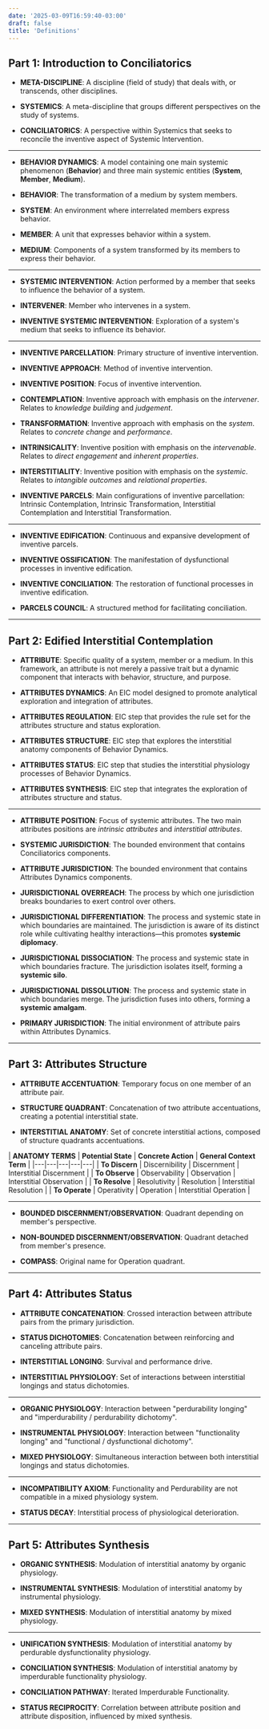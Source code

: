 ```yaml
---
date: '2025-03-09T16:59:40-03:00'
draft: false
title: 'Definitions'
---
```


## Part 1: Introduction to Conciliatorics

- **META-DISCIPLINE**: A discipline (field of study) that deals with, or transcends, other disciplines.

- **SYSTEMICS**: A meta-discipline that groups different perspectives on the study of systems.

- **CONCILIATORICS**: A perspective within Systemics that seeks to reconcile the inventive aspect of Systemic Intervention.

---

- **BEHAVIOR DYNAMICS**: A model containing one main systemic phenomenon (**Behavior**) and three main systemic entities (**System**, **Member**, **Medium**).

- **BEHAVIOR**: The transformation of a medium by system members.

- **SYSTEM**: An environment where interrelated members express behavior.

- **MEMBER**: A unit that expresses behavior within a system.

- **MEDIUM**: Components of a system transformed by its members to express their behavior.

---

- **SYSTEMIC INTERVENTION**: Action performed by a member that seeks to influence the behavior of a system.

- **INTERVENER**: Member who intervenes in a system.

- **INVENTIVE SYSTEMIC INTERVENTION**: Exploration of a system's medium that seeks to influence its behavior.

---

- **INVENTIVE PARCELLATION**: Primary structure of inventive intervention.

- **INVENTIVE APPROACH**: Method of inventive intervention.

- **INVENTIVE POSITION**: Focus of inventive intervention.

- **CONTEMPLATION**: Inventive approach with emphasis on the *intervener*. Relates to *knowledge building* and *judgement*.

- **TRANSFORMATION**: Inventive approach with emphasis on the *system*. Relates to *concrete change* and *performance*.

- **INTRINSICALITY**: Inventive position with emphasis on the *intervenable*. Relates to *direct engagement* and *inherent properties*.

- **INTERSTITIALITY**: Inventive position with emphasis on the *systemic*. Relates to *intangible outcomes* and *relational properties*.

- **INVENTIVE PARCELS**: Main configurations of inventive parcellation: Intrinsic Contemplation, Intrinsic Transformation, Interstitial Contemplation and Interstitial Transformation.

---

- **INVENTIVE EDIFICATION**: Continuous and expansive development of inventive parcels.

- **INVENTIVE OSSIFICATION**: The manifestation of dysfunctional processes in inventive edification.

- **INVENTIVE CONCILIATION**: The restoration of functional processes in inventive edification.

- **PARCELS COUNCIL**: A structured method for facilitating conciliation.

---

## Part 2: Edified Interstitial Contemplation

- **ATTRIBUTE**: Specific quality of a system, member or a medium. In this framework, an attribute is not merely a passive trait but a dynamic component that interacts with behavior, structure, and purpose.

- **ATTRIBUTES DYNAMICS**: An EIC model designed to promote analytical exploration and integration of attributes.

- **ATTRIBUTES REGULATION**: EIC step that provides the rule set for the attributes structure and status exploration.

- **ATTRIBUTES STRUCTURE**: EIC step that explores the interstitial anatomy components of Behavior Dynamics.

- **ATTRIBUTES STATUS**: EIC step that studies the interstitial physiology processes of Behavior Dynamics.

- **ATTRIBUTES SYNTHESIS**: EIC step that integrates the exploration of attributes structure and status.

---

- **ATTRIBUTE POSITION**: Focus of systemic attributes. The two main attributes positions are *intrinsic attributes* and *interstitial attributes*.

- **SYSTEMIC JURISDICTION**: The bounded environment that contains Conciliatorics components.

- **ATTRIBUTE JURISDICTION**: The bounded environment that contains Attributes Dynamics components.

- **JURISDICTIONAL OVERREACH**: The process by which one jurisdiction breaks boundaries to exert control over others.

- **JURISDICTIONAL DIFFERENTIATION**: The process and systemic state in which boundaries are maintained. The jurisdiction is aware of its distinct role while cultivating healthy interactions—this promotes **systemic diplomacy**.

- **JURISDICTIONAL DISSOCIATION**: The process and systemic state in which boundaries fracture. The jurisdiction isolates itself, forming a **systemic silo**.

- **JURISDICTIONAL DISSOLUTION**: The process and systemic state in which boundaries merge. The jurisdiction fuses into others, forming a **systemic amalgam**.

- **PRIMARY JURISDICTION**: The initial environment of attribute pairs within Attributes Dynamics.

---

## Part 3: Attributes Structure

- **ATTRIBUTE ACCENTUATION**: Temporary focus on one member of an attribute pair.

- **STRUCTURE QUADRANT**: Concatenation of two attribute accentuations, creating a potential interstitial state.

- **INTERSTITIAL ANATOMY**: Set of concrete interstitial actions, composed of structure quadrants accentuations.

| **ANATOMY TERMS** | **Potential State** | **Concrete Action** | **General Context Term** |
|---|---|---|---|---|
| **To Discern** | Discernibility | Discernment | Interstitial Discernment |
| **To Observe** | Observability | Observation | Interstitial Observation  |
| **To Resolve** | Resolutivity | Resolution | Interstitial Resolution  |
| **To Operate** | Operativity | Operation | Interstitial Operation  |

---

- **BOUNDED DISCERNMENT/OBSERVATION**: Quadrant depending on member's perspective.

- **NON-BOUNDED DISCERNMENT/OBSERVATION**: Quadrant detached from member's presence.

- **COMPASS**: Original name for Operation quadrant.

--- 

## Part 4: Attributes Status

- **ATTRIBUTE CONCATENATION**: Crossed interaction between attribute pairs from the primary jurisdiction.

- **STATUS DICHOTOMIES**: Concatenation between reinforcing and canceling attribute pairs.

- **INTERSTITIAL LONGING**: Survival and performance drive.

- **INTERSTITIAL PHYSIOLOGY**: Set of interactions between interstitial longings and status dichotomies.

---

- **ORGANIC PHYSIOLOGY**: Interaction between "perdurability longing" and "imperdurability / perdurability dichotomy".

- **INSTRUMENTAL PHYSIOLOGY**: Interaction between "functionality longing" and "functional / dysfunctional dichotomy".

- **MIXED PHYSIOLOGY**: Simultaneous interaction between both interstitial longings and status dichotomies.

---

- **INCOMPATIBILITY AXIOM**: Functionality and Perdurability are not compatible in a mixed physiology system.

- **STATUS DECAY**: Interstitial process of physiological deterioration.

--- 

## Part 5: Attributes Synthesis

- **ORGANIC SYNTHESIS**: Modulation of interstitial anatomy by organic physiology. 

- **INSTRUMENTAL SYNTHESIS**: Modulation of interstitial anatomy by instrumental physiology. 

- **MIXED SYNTHESIS**: Modulation of interstitial anatomy by mixed physiology. 

---

- **UNIFICATION SYNTHESIS**: Modulation of interstitial anatomy by perdurable dysfunctionality physiology. 

- **CONCILIATION SYNTHESIS**: Modulation of interstitial anatomy by imperdurable functionality physiology. 

- **CONCILIATION PATHWAY**: Iterated Imperdurable Functionality.

- **STATUS RECIPROCITY**: Correlation between attribute position and attribute disposition, influenced by mixed synthesis.

